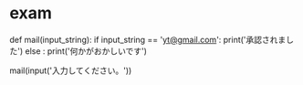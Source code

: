# exam
def  mail(input_string):
	if input_string == 'yt@gmail.com':
		print('承認されました')
	else :
		print('何かがおかしいです')


mail(input('入力してください。'))
